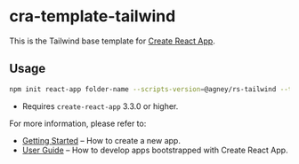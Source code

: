 # cra-template-tailwind

This is the Tailwind base template for [Create React App](https://github.com/facebook/create-react-app).

## Usage

```bash
npm init react-app folder-name --scripts-version=@agney/rs-tailwind --template=tailwind
```

* Requires `create-react-app` 3.3.0 or higher.

For more information, please refer to:

- [Getting Started](https://create-react-app.dev/docs/getting-started) – How to create a new app.
- [User Guide](https://create-react-app.dev) – How to develop apps bootstrapped with Create React App.
